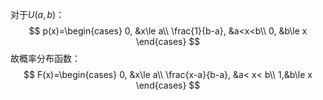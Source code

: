 对于$U(a, b)$：
$$
p(x)=\begin{cases}
0, &x\le a\\
\frac{1}{b-a}, &a<x<b\\
0, &b\le x
\end{cases}
$$
故概率分布函数：
$$
F(x)=\begin{cases}
0, &x\le a\\
\frac{x-a}{b-a}, &a< x< b\\
1,&b\le x
\end{cases}
$$
